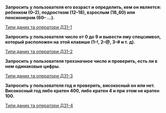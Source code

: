 **Запросить у пользователя его возраст и определить, кем он является: ребенком (0–2), подростком (12–18), 
взрослым (18_60) или пенсионером (60– ...).**

[Типи даних та оператори ДЗ1-1](https://morepozitiva.github.io/basic_one)

**Запросить у пользователя число от 0 до 9 и вывести ему спецсимвол, который расположен на этой клавише (1–!, 2–@, 3–# и т. д).**

[Типи даних та оператори ДЗ1-2](https://morepozitiva.github.io/basic_two)

**Запросить у пользователя трехзначное число и проверить, есть ли в нем одинаковые цифры.**

[Типи даних та оператори ДЗ1-3](https://morepozitiva.github.io/basic_three)

**Запросить у пользователя год и проверить, високосный он или нет. Високосный год либо кратен 400, либо кратен 4 и при этом не кратен 100.**

[Типи даних та оператори ДЗ1-4](https://morepozitiva.github.io/basic_for)